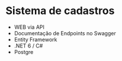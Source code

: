 # Sistema de cadastros
- WEB via API
- Documentação de Endpoints no Swagger
- Entity Framework
- .NET 6 / C#
- Postgre
  
